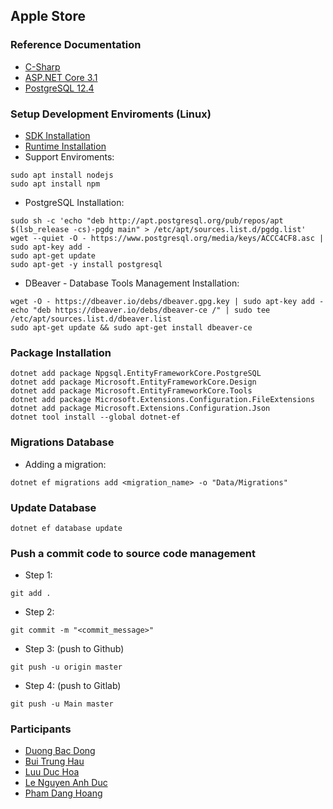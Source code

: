 ## Apple Store ##


### Reference Documentation ###
- [C-Sharp](https://docs.microsoft.com/en-us/dotnet/csharp/)
- [ASP.NET Core 3.1](https://docs.microsoft.com/en-us/aspnet/core/?view=aspnetcore-3.1)
- [PostgreSQL 12.4](https://www.postgresql.org/docs/)


### Setup Development Enviroments (Linux) ###
- [SDK Installation](https://docs.microsoft.com/en-us/dotnet/core/install/linux-ubuntu#2004-)
- [Runtime Installation](https://docs.microsoft.com/en-us/dotnet/core/install/linux-ubuntu#2004-)
- Support Enviroments:

```
sudo apt install nodejs
sudo apt install npm
```

- PostgreSQL Installation:

```
sudo sh -c 'echo "deb http://apt.postgresql.org/pub/repos/apt $(lsb_release -cs)-pgdg main" > /etc/apt/sources.list.d/pgdg.list'
wget --quiet -O - https://www.postgresql.org/media/keys/ACCC4CF8.asc | sudo apt-key add -
sudo apt-get update
sudo apt-get -y install postgresql
```

- DBeaver - Database Tools Management Installation:

```
wget -O - https://dbeaver.io/debs/dbeaver.gpg.key | sudo apt-key add -
echo "deb https://dbeaver.io/debs/dbeaver-ce /" | sudo tee /etc/apt/sources.list.d/dbeaver.list
sudo apt-get update && sudo apt-get install dbeaver-ce
```


### Package Installation ###

```
dotnet add package Npgsql.EntityFrameworkCore.PostgreSQL
dotnet add package Microsoft.EntityFrameworkCore.Design
dotnet add package Microsoft.EntityFrameworkCore.Tools
dotnet add package Microsoft.Extensions.Configuration.FileExtensions
dotnet add package Microsoft.Extensions.Configuration.Json
dotnet tool install --global dotnet-ef
```


### Migrations Database ###

- Adding a migration:

```
dotnet ef migrations add <migration_name> -o "Data/Migrations"
```


### Update Database ###

```
dotnet ef database update
```

### Push a commit code to source code management ###
- Step 1: 

```
git add .
```

- Step 2:

```
git commit -m "<commit_message>"
```

- Step 3: (push to Github)

```
git push -u origin master
```

- Step 4: (push to Gitlab)

```
git push -u Main master
```


### Participants ###
- [Duong Bac Dong](https://github.com/Bacdong)
- [Bui Trung Hau](https://github.com/BuiTrungHau1312)
- [Luu Duc Hoa](https://github.com/Luuduchoa2504)
- [Le Nguyen Anh Duc](https://github.com/)
- [Pham Dang Hoang](https://github.com/PhamDangHoang1211)
